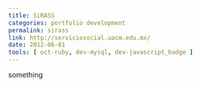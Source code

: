 ```yaml
---
title: SiRASS
categories: portfolio development
permalink: sirass
link: http://serviciosocial.uacm.edu.mx/
date: 2012-06-01
tools: [ oct-ruby, dev-mysql, dev-javascript_badge ]
---
```

something
